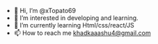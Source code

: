 - 👋 Hi, I’m @xTopato69
- 👀 I’m interested in developing and learning.
- 🌱 I’m currently learning Html/css/react/JS
- 📫 How to reach me khadkaaashu4@gmail.com

<!---
xTopato69/xTopato69 is a ✨ special ✨ repository because its `README.md` (this file) appears on your GitHub profile.
You can click the Preview link to take a look at your changes.
--->
